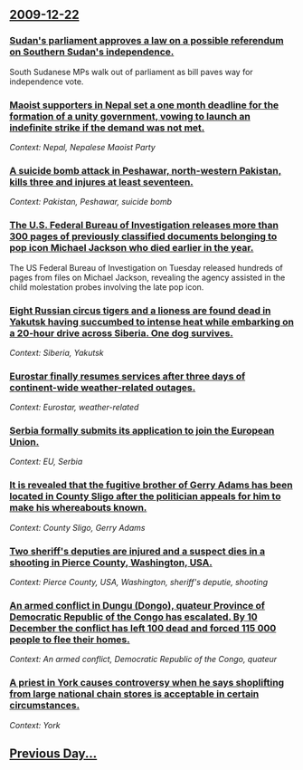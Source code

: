 ## [2009-12-22](/news/2009/12/22/index.md)

### [ Sudan's parliament approves a law on a possible referendum on Southern Sudan's independence. ](/news/2009/12/22/sudan-s-parliament-approves-a-law-on-a-possible-referendum-on-southern-sudan-s-independence.md)
South Sudanese MPs walk out of parliament as bill paves way for independence vote.

### [ Maoist supporters in Nepal set a one month deadline for the formation of a unity government, vowing to launch an indefinite strike if the demand was not met. ](/news/2009/12/22/maoist-supporters-in-nepal-set-a-one-month-deadline-for-the-formation-of-a-unity-government-vowing-to-launch-an-indefinite-strike-if-the-d.md)
_Context: Nepal, Nepalese Maoist Party_

### [ A suicide bomb attack in Peshawar, north-western Pakistan, kills three and injures at least seventeen. ](/news/2009/12/22/a-suicide-bomb-attack-in-peshawar-north-western-pakistan-kills-three-and-injures-at-least-seventeen.md)
_Context: Pakistan, Peshawar, suicide bomb_

### [ The U.S. Federal Bureau of Investigation releases more than 300 pages of previously classified documents belonging to pop icon Michael Jackson who died earlier in the year. ](/news/2009/12/22/the-u-s-federal-bureau-of-investigation-releases-more-than-300-pages-of-previously-classified-documents-belonging-to-pop-icon-michael-jack.md)
The US Federal Bureau of Investigation on Tuesday released hundreds of pages from files on Michael Jackson, revealing the agency assisted in the child molestation probes involving the late pop icon.

### [ Eight Russian circus tigers and a lioness are found dead in Yakutsk having succumbed to intense heat while embarking on a 20-hour drive across Siberia. One dog survives. ](/news/2009/12/22/eight-russian-circus-tigers-and-a-lioness-are-found-dead-in-yakutsk-having-succumbed-to-intense-heat-while-embarking-on-a-20-hour-drive-acr.md)
_Context: Siberia, Yakutsk_

### [ Eurostar finally resumes services after three days of continent-wide weather-related outages. ](/news/2009/12/22/eurostar-finally-resumes-services-after-three-days-of-continent-wide-weather-related-outages.md)
_Context: Eurostar, weather-related_

### [ Serbia formally submits its application to join the European Union. ](/news/2009/12/22/serbia-formally-submits-its-application-to-join-the-european-union.md)
_Context: EU, Serbia_

### [ It is revealed that the fugitive brother of Gerry Adams has been located in County Sligo after the politician appeals for him to make his whereabouts known. ](/news/2009/12/22/it-is-revealed-that-the-fugitive-brother-of-gerry-adams-has-been-located-in-county-sligo-after-the-politician-appeals-for-him-to-make-his-w.md)
_Context: County Sligo, Gerry Adams_

### [ Two sheriff's deputies are injured and a suspect dies in a shooting in Pierce County, Washington, USA. ](/news/2009/12/22/two-sheriff-s-deputies-are-injured-and-a-suspect-dies-in-a-shooting-in-pierce-county-washington-usa.md)
_Context: Pierce County, USA, Washington, sheriff's deputie, shooting_

### [ An armed conflict in Dungu (Dongo), quateur Province of Democratic Republic of the Congo has escalated. By 10 December the conflict has left 100 dead and forced 115 000 people to flee their homes. ](/news/2009/12/22/an-armed-conflict-in-dungu-dongo-equateur-province-of-democratic-republic-of-the-congo-has-escalated-by-10-december-the-conflict-has-le.md)
_Context: An armed conflict, Democratic Republic of the Congo, quateur_

### [ A priest in York causes controversy when he says shoplifting from large national chain stores is acceptable in certain circumstances. ](/news/2009/12/22/a-priest-in-york-causes-controversy-when-he-says-shoplifting-from-large-national-chain-stores-is-acceptable-in-certain-circumstances.md)
_Context: York_

## [Previous Day...](/news/2009/12/21/index.md)

